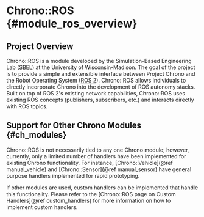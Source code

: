 Chrono::ROS {#module_ros_overview}
==============

## Project Overview

Chrono::ROS is a module developed by the Simulation-Based Engineering Lab ([SBEL](https://sbel.wisc.edu)) at the University of Wisconsin-Madison. The goal of the project is to provide a simple and extensible interface between Project Chrono and the Robot Operating System ([ROS 2](https://docs.ros.org/)). Chrono::ROS allows individuals to directly incorporate Chrono into the development of ROS autonomy stacks. Built on top of ROS 2's existing network capabilities, Chrono::ROS uses existing ROS concepts (publishers, subscribers, etc.) and interacts directly with ROS topics.

## Support for Other Chrono Modules {#ch_modules}

Chrono::ROS is not necessarily tied to any one Chrono module; however, currently, only a limited number of handlers have been implemented for existing Chrono functionality. For instance, [Chrono::Vehicle](@ref manual_vehicle) and [Chrono::Sensor](@ref manual_sensor) have general purpose handlers implemented for rapid prototyping.

If other modules are used, custom handlers can be implemented that handle this functionality. Please refer to the [Chrono::ROS page on Custom Handlers](@ref custom_handlers) for more information on how to implement custom handlers.
